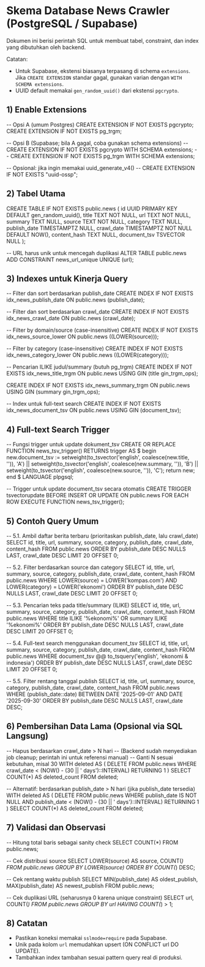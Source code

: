 # Skema Database News Crawler (PostgreSQL / Supabase)

Dokumen ini berisi perintah SQL untuk membuat tabel, constraint, dan index yang dibutuhkan oleh backend.

Catatan:
- Untuk Supabase, ekstensi biasanya terpasang di schema `extensions`. Jika `CREATE EXTENSION` standar gagal, gunakan varian dengan `WITH SCHEMA extensions`.
- UUID default memakai `gen_random_uuid()` dari ekstensi `pgcrypto`.

## 1) Enable Extensions

-- Opsi A (umum Postgres)
CREATE EXTENSION IF NOT EXISTS pgcrypto;
CREATE EXTENSION IF NOT EXISTS pg_trgm;

-- Opsi B (Supabase; bila A gagal, coba gunakan schema extensions)
-- CREATE EXTENSION IF NOT EXISTS pgcrypto WITH SCHEMA extensions;
-- CREATE EXTENSION IF NOT EXISTS pg_trgm WITH SCHEMA extensions;

-- Opsional: jika ingin memakai uuid_generate_v4()
-- CREATE EXTENSION IF NOT EXISTS "uuid-ossp";


## 2) Tabel Utama

CREATE TABLE IF NOT EXISTS public.news (
  id UUID PRIMARY KEY DEFAULT gen_random_uuid(),
  title TEXT NOT NULL,
  url TEXT NOT NULL,
  summary TEXT NULL,
  source TEXT NOT NULL,
  category TEXT NULL,
  publish_date TIMESTAMPTZ NULL,
  crawl_date TIMESTAMPTZ NOT NULL DEFAULT NOW(),
  content_hash TEXT NULL,
  document_tsv TSVECTOR NULL
);

-- URL harus unik untuk mencegah duplikasi
ALTER TABLE public.news
  ADD CONSTRAINT news_url_unique UNIQUE (url);


## 3) Indexes untuk Kinerja Query

-- Filter dan sort berdasarkan publish_date
CREATE INDEX IF NOT EXISTS idx_news_publish_date ON public.news (publish_date);

-- Filter dan sort berdasarkan crawl_date
CREATE INDEX IF NOT EXISTS idx_news_crawl_date ON public.news (crawl_date);

-- Filter by domain/source (case-insensitive)
CREATE INDEX IF NOT EXISTS idx_news_source_lower ON public.news ((LOWER(source)));

-- Filter by category (case-insensitive)
CREATE INDEX IF NOT EXISTS idx_news_category_lower ON public.news ((LOWER(category)));

-- Pencarian ILIKE judul/summary (butuh pg_trgm)
CREATE INDEX IF NOT EXISTS idx_news_title_trgm
  ON public.news USING GIN (title gin_trgm_ops);

CREATE INDEX IF NOT EXISTS idx_news_summary_trgm
  ON public.news USING GIN (summary gin_trgm_ops);

-- Index untuk full-text search
CREATE INDEX IF NOT EXISTS idx_news_document_tsv ON public.news USING GIN (document_tsv);


## 4) Full-text Search Trigger

-- Fungsi trigger untuk update dokument_tsv
CREATE OR REPLACE FUNCTION news_tsv_trigger() RETURNS trigger AS $
begin
  new.document_tsv :=
     setweight(to_tsvector('english', coalesce(new.title, '')), 'A') ||
     setweight(to_tsvector('english', coalesce(new.summary, '')), 'B') ||
     setweight(to_tsvector('english', coalesce(new.source, '')), 'C');
  return new;
end
$ LANGUAGE plpgsql;

-- Trigger untuk update document_tsv secara otomatis
CREATE TRIGGER tsvectorupdate
    BEFORE INSERT OR UPDATE
    ON public.news
    FOR EACH ROW
    EXECUTE FUNCTION news_tsv_trigger();


## 5) Contoh Query Umum

-- 5.1. Ambil daftar berita terbaru (prioritaskan publish_date, lalu crawl_date)
SELECT id, title, url, summary, source, category, publish_date, crawl_date, content_hash
FROM public.news
ORDER BY publish_date DESC NULLS LAST, crawl_date DESC
LIMIT 20 OFFSET 0;

-- 5.2. Filter berdasarkan source dan category
SELECT id, title, url, summary, source, category, publish_date, crawl_date, content_hash
FROM public.news
WHERE LOWER(source) = LOWER('kompas.com')
  AND LOWER(category) = LOWER('ekonomi')
ORDER BY publish_date DESC NULLS LAST, crawl_date DESC
LIMIT 20 OFFSET 0;

-- 5.3. Pencarian teks pada title/summary (ILIKE)
SELECT id, title, url, summary, source, category, publish_date, crawl_date, content_hash
FROM public.news
WHERE title ILIKE '%ekonomi%'
   OR summary ILIKE '%ekonomi%'
ORDER BY publish_date DESC NULLS LAST, crawl_date DESC
LIMIT 20 OFFSET 0;

-- 5.4. Full-text search menggunakan document_tsv
SELECT id, title, url, summary, source, category, publish_date, crawl_date, content_hash
FROM public.news
WHERE document_tsv @@ to_tsquery('english', 'ekonomi & indonesia')
ORDER BY publish_date DESC NULLS LAST, crawl_date DESC
LIMIT 20 OFFSET 0;

-- 5.5. Filter rentang tanggal publish
SELECT id, title, url, summary, source, category, publish_date, crawl_date, content_hash
FROM public.news
WHERE (publish_date::date) BETWEEN DATE '2025-09-01' AND DATE '2025-09-30'
ORDER BY publish_date DESC NULLS LAST, crawl_date DESC;


## 6) Pembersihan Data Lama (Opsional via SQL Langsung)

-- Hapus berdasarkan crawl_date > N hari
-- (Backend sudah menyediakan job cleanup; perintah ini untuk referensi manual)
-- Ganti N sesuai kebutuhan, misal 30
WITH deleted AS (
  DELETE FROM public.news
  WHERE crawl_date < (NOW() - (30 || ' days')::INTERVAL)
  RETURNING 1
)
SELECT COUNT(*) AS deleted_count FROM deleted;

-- Alternatif: berdasarkan publish_date > N hari (jika publish_date tersedia)
WITH deleted AS (
  DELETE FROM public.news
  WHERE publish_date IS NOT NULL
    AND publish_date < (NOW() - (30 || ' days')::INTERVAL)
  RETURNING 1
)
SELECT COUNT(*) AS deleted_count FROM deleted;


## 7) Validasi dan Observasi

-- Hitung total baris sebagai sanity check
SELECT COUNT(*) FROM public.news;

-- Cek distribusi source
SELECT LOWER(source) AS source, COUNT(*)
FROM public.news
GROUP BY LOWER(source)
ORDER BY COUNT(*) DESC;

-- Cek rentang waktu publish
SELECT MIN(publish_date) AS oldest_publish, MAX(publish_date) AS newest_publish
FROM public.news;

-- Cek duplikasi URL (seharusnya 0 karena unique constraint)
SELECT url, COUNT(*)
FROM public.news
GROUP BY url
HAVING COUNT(*) > 1;


## 8) Catatan

- Pastikan koneksi memakai `sslmode=require` pada Supabase.
- Unik pada kolom `url` memudahkan upsert (ON CONFLICT url DO UPDATE).
- Tambahkan index tambahan sesuai pattern query real di produksi.